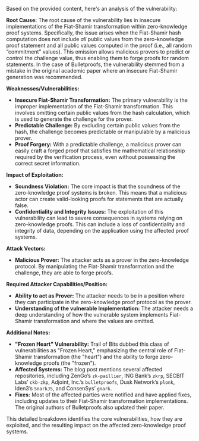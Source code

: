Based on the provided content, here's an analysis of the vulnerability:

**Root Cause:**
The root cause of the vulnerability lies in insecure implementations of the Fiat-Shamir transformation within zero-knowledge proof systems. Specifically, the issue arises when the Fiat-Shamir hash computation does not include *all* public values from the zero-knowledge proof statement and all public values computed in the proof (i.e., all random “commitment” values). This omission allows malicious provers to predict or control the challenge value, thus enabling them to forge proofs for random statements. In the case of Bulletproofs, the vulnerability stemmed from a mistake in the original academic paper where an insecure Fiat-Shamir generation was recommended.

**Weaknesses/Vulnerabilities:**
- **Insecure Fiat-Shamir Transformation:** The primary vulnerability is the improper implementation of the Fiat-Shamir transformation. This involves omitting certain public values from the hash calculation, which is used to generate the challenge for the prover.
- **Predictable Challenge:** By excluding certain public values from the hash, the challenge becomes predictable or manipulable by a malicious prover.
- **Proof Forgery:** With a predictable challenge, a malicious prover can easily craft a forged proof that satisfies the mathematical relationship required by the verification process, even without possessing the correct secret information.

**Impact of Exploitation:**
- **Soundness Violation:** The core impact is that the soundness of the zero-knowledge proof systems is broken. This means that a malicious actor can create valid-looking proofs for statements that are actually false.
- **Confidentiality and Integrity Issues:**  The exploitation of this vulnerability can lead to severe consequences in systems relying on zero-knowledge proofs.  This can include a loss of confidentiality and integrity of data, depending on the application using the affected proof systems.

**Attack Vectors:**
- **Malicious Prover:** The attacker acts as a prover in the zero-knowledge protocol. By manipulating the Fiat-Shamir transformation and the challenge, they are able to forge proofs.

**Required Attacker Capabilities/Position:**
- **Ability to act as Prover:** The attacker needs to be in a position where they can participate in the zero-knowledge proof protocol as the prover.
- **Understanding of the vulnerable Implementation:** The attacker needs a deep understanding of how the vulnerable system implements Fiat-Shamir transformation and where the values are omitted.

**Additional Notes:**
- **"Frozen Heart" Vulnerability:** Trail of Bits dubbed this class of vulnerabilities as "Frozen Heart," emphasizing the central role of Fiat-Shamir transformation (the "heart") and the ability to forge zero-knowledge proofs (the "frozen").
- **Affected Systems:**  The blog post mentions several affected repositories, including ZenGo’s `zk-paillier`, ING Bank’s `zkrp`, SECBIT Labs’ `ckb-zkp`, Adjoint, Inc.’s `bulletproofs`, Dusk Network’s `plonk`, Iden3’s `SnarkJS`, and ConsenSys’ `gnark`.
- **Fixes:** Most of the affected parties were notified and have applied fixes, including updates to their Fiat-Shamir transformation implementations. The original authors of Bulletproofs also updated their paper.

This detailed breakdown identifies the core vulnerabilities, how they are exploited, and the resulting impact on the affected zero-knowledge proof systems.